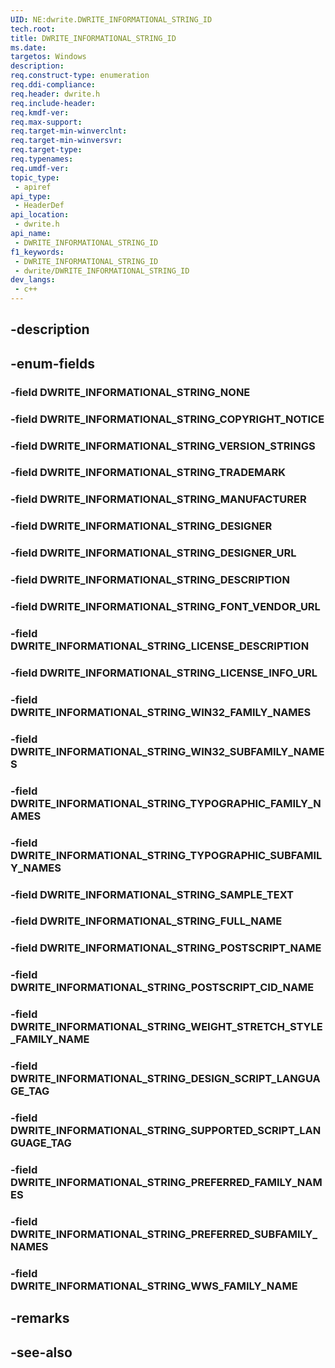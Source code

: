 ```yaml
---
UID: NE:dwrite.DWRITE_INFORMATIONAL_STRING_ID
tech.root: 
title: DWRITE_INFORMATIONAL_STRING_ID
ms.date: 
targetos: Windows
description: 
req.construct-type: enumeration
req.ddi-compliance: 
req.header: dwrite.h
req.include-header: 
req.kmdf-ver: 
req.max-support: 
req.target-min-winverclnt: 
req.target-min-winversvr: 
req.target-type: 
req.typenames: 
req.umdf-ver: 
topic_type:
 - apiref
api_type:
 - HeaderDef
api_location:
 - dwrite.h
api_name:
 - DWRITE_INFORMATIONAL_STRING_ID
f1_keywords:
 - DWRITE_INFORMATIONAL_STRING_ID
 - dwrite/DWRITE_INFORMATIONAL_STRING_ID
dev_langs:
 - c++
---
```


## -description

## -enum-fields

### -field DWRITE_INFORMATIONAL_STRING_NONE

### -field DWRITE_INFORMATIONAL_STRING_COPYRIGHT_NOTICE

### -field DWRITE_INFORMATIONAL_STRING_VERSION_STRINGS

### -field DWRITE_INFORMATIONAL_STRING_TRADEMARK

### -field DWRITE_INFORMATIONAL_STRING_MANUFACTURER

### -field DWRITE_INFORMATIONAL_STRING_DESIGNER

### -field DWRITE_INFORMATIONAL_STRING_DESIGNER_URL

### -field DWRITE_INFORMATIONAL_STRING_DESCRIPTION

### -field DWRITE_INFORMATIONAL_STRING_FONT_VENDOR_URL

### -field DWRITE_INFORMATIONAL_STRING_LICENSE_DESCRIPTION

### -field DWRITE_INFORMATIONAL_STRING_LICENSE_INFO_URL

### -field DWRITE_INFORMATIONAL_STRING_WIN32_FAMILY_NAMES

### -field DWRITE_INFORMATIONAL_STRING_WIN32_SUBFAMILY_NAMES

### -field DWRITE_INFORMATIONAL_STRING_TYPOGRAPHIC_FAMILY_NAMES

### -field DWRITE_INFORMATIONAL_STRING_TYPOGRAPHIC_SUBFAMILY_NAMES

### -field DWRITE_INFORMATIONAL_STRING_SAMPLE_TEXT

### -field DWRITE_INFORMATIONAL_STRING_FULL_NAME

### -field DWRITE_INFORMATIONAL_STRING_POSTSCRIPT_NAME

### -field DWRITE_INFORMATIONAL_STRING_POSTSCRIPT_CID_NAME

### -field DWRITE_INFORMATIONAL_STRING_WEIGHT_STRETCH_STYLE_FAMILY_NAME

### -field DWRITE_INFORMATIONAL_STRING_DESIGN_SCRIPT_LANGUAGE_TAG

### -field DWRITE_INFORMATIONAL_STRING_SUPPORTED_SCRIPT_LANGUAGE_TAG

### -field DWRITE_INFORMATIONAL_STRING_PREFERRED_FAMILY_NAMES

### -field DWRITE_INFORMATIONAL_STRING_PREFERRED_SUBFAMILY_NAMES

### -field DWRITE_INFORMATIONAL_STRING_WWS_FAMILY_NAME

## -remarks

## -see-also

